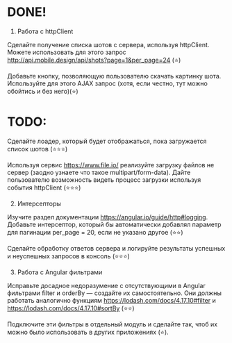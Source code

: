 # DONE!

1. Работа с httpClient

Сделайте получение списка шотов с сервера, используя httpClient. Можете использовать для этого запрос 
http://api.mobile.design/api/shots?page=1&per_page=24 (⭐️)

Добавьте кнопку, позволяющую пользователю скачать картинку шота. Используйте для этого AJAX запрос (хотя, если честно, тут можно обойтись и без него)(⭐️)

# TODO:

Сделайте лоадер, который будет отображаться, пока загружается список шотов (⭐️⭐️⭐️)

Используя сервис https://www.file.io/ реализуйте загрузку файлов не сервер (заодно узнаете что такое multipart/form-data). Дайте пользователю возможность видеть процесс загрузки используя события httpClient (⭐️⭐️⭐️)

2. Интерсепторы

Изучите раздел документации https://angular.io/guide/http#logging. Добавьте интерсептор, который бы автоматически добавлял параметр для пагинации per_page = 20, если не указано другое (⭐️⭐️)

Сделайте обработку ответов сервера и логируйте результаты успешных и неуспешных запросов в консоль (⭐️⭐️⭐️)

3. Работа с Angular фильтрами

Исправьте досадное недоразумение с отсутствующими в Angular фильтрами filter и orderBy — создайте их самостоятельно. Они должны работать аналогично функциям https://lodash.com/docs/4.17.10#filter и https://lodash.com/docs/4.17.10#sortBy (⭐️⭐️)

Подключите эти фильтры в отдельный модуль и сделайте так, чтоб их можно было использовать в других приложениях (⭐️).

